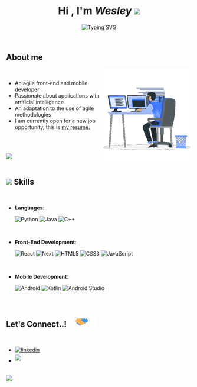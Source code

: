 
<h1 align="center"><b>Hi , I'm <i>Wesley</i> </b><img src="https://media.giphy.com/media/hvRJCLFzcasrR4ia7z/giphy.gif" width="35"></h1>
<!--  -->
<p align="center">
  <a href="https://git.io/typing-svg"><img src="https://readme-typing-svg.herokuapp.com?font=Fira+Code&weight=500&size=24&pause=1000&center=true&vCenter=true&width=435&lines=Computer+Engineer;Software+Engineer;Computer+Vision+Specialist" alt="Typing SVG" /></a>
</p>


<br>



	
## **About me**

<picture> <img align="right" src="https://github.com/0xAbdulKhalid/0xAbdulKhalid/raw/main/assets/mdImages/Right_Side.gif" width = 250px></picture>

<br>

- An agile front-end and mobile developer
- Passionate about applications with artificial intelligence
- An adaptation to the use of agile methodologies
- I am currently open for a new job opportunity, this is <a href="https://drive.google.com/file/d/1ytvKHsjss0Kgi9sb4i0cbGIIp2MOeRd_/view?usp=sharing" target="_blank" rel="noreferrer noopener">my resume.</a>

<br><br>

<img src="https://user-images.githubusercontent.com/73097560/115834477-dbab4500-a447-11eb-908a-139a6edaec5c.gif"><br><br>

## <img src="https://media2.giphy.com/media/QssGEmpkyEOhBCb7e1/giphy.gif?cid=ecf05e47a0n3gi1bfqntqmob8g9aid1oyj2wr3ds3mg700bl&rid=giphy.gif" width ="25"><b> Skills</b>
<br>

<p align="center">

- **Languages**:
  
    ![Python](https://img.shields.io/badge/Python%20-%2314354C.svg?style=for-the-badge&logo=python&logoColor=white)
    ![Java](https://img.shields.io/badge/Java%20-%23FF7800.svg?style=for-the-badge&logo=java&logoColor=orange)
    ![C++](https://img.shields.io/badge/C++%20-%2300599C.svg?style=for-the-badge&logo=c%2B%2B&logoColor=white)

<br>   
    
- **Front-End Development**:
 
   ![React](https://img.shields.io/badge/React%20-%23007BFF.svg?style=for-the-badge&logo=react&logoColor=white)
   ![Next](https://img.shields.io/badge/NextJS%20-%23000000.svg?style=for-the-badge&logo=nextdotjs&logoColor=white)
   ![HTML5](https://img.shields.io/badge/HTML5%20-%23E34F26.svg?style=for-the-badge&logo=html5&logoColor=white)
   ![CSS3](https://img.shields.io/badge/CSS%20-%231572B6.svg?style=for-the-badge&logo=css3&logoColor=white)
   ![JavaScript](https://img.shields.io/badge/JavaScript%20-%23F7DF1E.svg?style=for-the-badge&logo=javascript&logoColor=black)

<br>

- **Mobile Development**:
 
   ![Android](https://img.shields.io/badge/Android%20-%2334A853.svg?style=for-the-badge&logo=android&logoColor=white)
   ![Kotlin](https://img.shields.io/badge/Kotlin%20-%237F52FF.svg?style=for-the-badge&logo=kotlin&logoColor=white)
   ![Android Studio](https://img.shields.io/badge/Android%20Studio%20-%233DDC84.svg?style=for-the-badge&logo=androidstudio&logoColor=white)
    
<br>

</p>

## <b> Let's Connect..!</b><img src="https://github.com/0xAbdulKhalid/0xAbdulKhalid/raw/main/assets/mdImages/handshake.gif" width ="80">
<br>
<div align='left'>

<ul>

<li>
<a href="https://www.linkedin.com/in/souza-wesley/" target="_blank">
<img src="https://img.shields.io/badge/linkedin:  Wesley%20Souza%20-300acee.svg?color=405DE6&style=for-the-badge&logo=linkedin&logoColor=white" alt=linkedin style="margin-bottom: 5px;"/>
</a>
</li>

<li>
<a href="mailto:souzawes93@gmail.com" target="_blank">
<img src="https://img.shields.io/badge/gmail:  Wesley%20Souza-%23EA4335.svg?style=for-the-badge&logo=gmail&logoColor=white" t=mail style="margin-bottom: 5px;" />
</a>
</li>
	
</ul>
</div>

<br>
<img src="https://user-images.githubusercontent.com/73097560/115834477-dbab4500-a447-11eb-908a-139a6edaec5c.gif">
<br>
<br>
<br>
